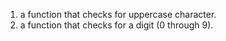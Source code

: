1. a function that checks for uppercase character.
2. a function that checks for a digit (0 through 9).

